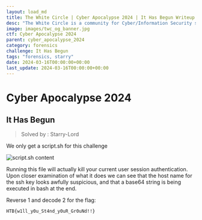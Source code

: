 ```yaml
---
layout: load_md
title: The White Circle | Cyber Apocalypse 2024 | It Has Begun Writeup
desc: "The White Circle is a community for Cyber/Information Security students, enthusiasts and professionals. You can discuss anything related to Security, share your knowledge with others, get help when you need it and proceed further in your journey with amazing people from all over the world."
image: images/twc_og_banner.jpg
ctf: Cyber Apocalypse 2024
parent: cyber_apocalypse_2024
category: forensics
challenge: It Has Begun
tags: "forensics, starry"
date: 2024-03-16T00:00:00+00:00
last_update: 2024-03-16T00:00:00+00:00
---
```


<h1 class="heading card-title white-text">Cyber Apocalypse 2024</h1>

## It Has Begun
> Solved by : Starry-Lord

We only get a script.sh for this challenge

![script.sh content](https://i.imgur.com/MyKDVK7.png)


Running this file will actually kill your current user session authentication. Upon closer examination of what it does we can see that the host name for the ssh key looks awfully suspicious, and that a base64 string is being executed in bash at the end.

Reverse 1 and decode 2 for the flag:

```
HTB{w1ll_y0u_St4nd_y0uR_Gr0uNd!!}
```

